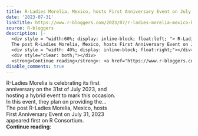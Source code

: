 ```yaml
---
title: R-Ladies Morelia, Mexico, hosts First Anniversary Event on July 31, 2023
date: '2023-07-31'
linkTitle: https://www.r-bloggers.com/2023/07/r-ladies-morelia-mexico-hosts-first-anniversary-event-on-july-31-2023/
source: R-bloggers
description: |-
  <div style = "width:60%; display: inline-block; float:left; "> R-Ladies Morelia is celebrating its first anniversary on the 31st of July 2023, and hosting a hybrid event to mark this occasion. In this event, they plan on providing the...<br />
  The post R-Ladies Morelia, Mexico, hosts First Anniversary Event on July 31, 2023 appeared first on R Consortium.</div>
  <div style = "width: 40%; display: inline-block; float:right;"></div>
  <div style="clear: both;"></div>
  <strong>Continue reading</strong>: <a href="https://www.r-bloggers.com/2023/07/r-ladies-morelia-mexico-hosts-first-anniversary-event-on- ...
disable_comments: true
---
```

<div style = "width:60%; display: inline-block; float:left; "> R-Ladies Morelia is celebrating its first anniversary on the 31st of July 2023, and hosting a hybrid event to mark this occasion. In this event, they plan on providing the...<br />
The post R-Ladies Morelia, Mexico, hosts First Anniversary Event on July 31, 2023 appeared first on R Consortium.</div>
<div style = "width: 40%; display: inline-block; float:right;"></div>
<div style="clear: both;"></div>
<strong>Continue reading</strong>: <a href="https://www.r-bloggers.com/2023/07/r-ladies-morelia-mexico-hosts-first-anniversary-event-on- ...